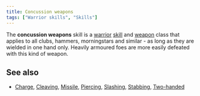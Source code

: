 ```yaml
---
title: Concussion weapons
tags: ["Warrior skills", "Skills"]
---
```

The **concussion weapons** skill is a [warrior](warrior "wikilink")
[skill](skill "wikilink") and [weapon](weapon "wikilink") class that
applies to all clubs, hammers, morningstars and similar - as long as
they are wielded in one hand only. Heavily armoured foes are more easily
defeated with this kind of weapon.

## See also

- [Charge](Charge "wikilink"), [Cleaving](Cleaving "wikilink"),
  [Missile](Missile "wikilink"), [Piercing](Piercing "wikilink"),
  [Slashing](Slashing "wikilink"), [Stabbing](Stabbing "wikilink"),
  [Two-handed](Two-handed "wikilink")
